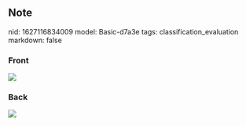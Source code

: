 ## Note
nid: 1627116834009
model: Basic-d7a3e
tags: classification_evaluation
markdown: false

### Front
<img src="paste-0beae020765f18f1a0c6029313b13690d8e757a9.jpg">

### Back
<img src="paste-ee92d40a5663f81c07f88858adf31ed384886d45.jpg">
